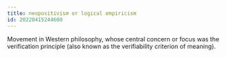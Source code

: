```yaml
---
title: neopositivism or logical empiricism
id: 20220415244600
---
```


Movement in Western philosophy, whose central concern or focus was the verification principle (also known as the verifiability criterion of meaning).
